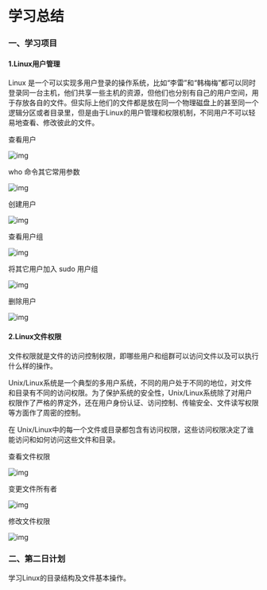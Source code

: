 # 学习总结
### 一、学习项目
#### 1.Linux用户管理
Linux 是一个可以实现多用户登录的操作系统，比如“李雷”和“韩梅梅”都可以同时登录同一台主机，他们共享一些主机的资源，但他们也分别有自己的用户空间，用于存放各自的文件。但实际上他们的文件都是放在同一个物理磁盘上的甚至同一个逻辑分区或者目录里，但是由于Linux的用户管理和权限机制，不同用户不可以轻易地查看、修改彼此的文件。

查看用户

![img](http://a1.qpic.cn/psb?/V10S7fIE3gV07D/Bikh**VZmxtH8La39FO7s4Mm8WWuCOZRPAfC8Z5fwfU!/m/dMAAAAAAAAAAnull&bo=wwI3AcMCNwEDCSw!&rf=photolist&t=5)

who 命令其它常用参数

![img](http://a4.qpic.cn/psb?/V10S7fIE3gV07D/lqCE1EzMUDc.Tr5uwQ9XDX5yzL0qVcQIWLHO5v4kSEs!/m/dDcBAAAAAAAAnull&bo=KQEBASkBAQEDCSw!&rf=photolist&t=5)

创建用户

![img](http://a3.qpic.cn/psb?/V10S7fIE3gV07D/Oz8biUc2fl3H8JHotzG2TpCaG5MGw5dSz1aQeRwuKos!/m/dAYBAAAAAAAAnull&bo=xgI8AsYCPAIDCSw!&rf=photolist&t=5)

查看用户组

![img](http://a4.qpic.cn/psb?/V10S7fIE3gV07D/9xQeZgGbWshgePA5tQUSsnRCdCbtwfA5sc6OoY9LSJw!/m/dL8AAAAAAAAAnull&bo=wQJVAcECVQEDCSw!&rf=photolist&t=5)

将其它用户加入 sudo 用户组

![img](http://a2.qpic.cn/psb?/V10S7fIE3gV07D/3EPo81MegTlZrnal2aUHGI8i5ho*T.wJTOCCl*lJtfA!/m/dDUBAAAAAAAAnull&bo=xQI7AsUCOwIDCSw!&rf=photolist&t=5)

删除用户

![img](http://a4.qpic.cn/psb?/V10S7fIE3gV07D/Vn5bTroawwUihIgoYZQwc0erYwOP2Xn.5Pf7NFuGStA!/m/dL8AAAAAAAAAnull&bo=xAJOAcQCTgEDCSw!&rf=photolist&t=5)


#### 2.Linux文件权限
文件权限就是文件的访问控制权限，即哪些用户和组群可以访问文件以及可以执行什么样的操作。

Unix/Linux系统是一个典型的多用户系统，不同的用户处于不同的地位，对文件和目录有不同的访问权限。为了保护系统的安全性，Unix/Linux系统除了对用户权限作了严格的界定外，还在用户身份认证、访问控制、传输安全、文件读写权限等方面作了周密的控制。

在 Unix/Linux中的每一个文件或目录都包含有访问权限，这些访问权限决定了谁能访问和如何访问这些文件和目录。

查看文件权限

![img](http://a3.qpic.cn/psb?/V10S7fIE3gV07D/9dKJb3sTC.CYf.*yIkX1IeqZ1jdrwAsVhaAHEZxa4WE!/m/dLYAAAAAAAAAnull&bo=wAIwAcACMAEDCSw!&rf=photolist&t=5)

变更文件所有者

![img](http://a4.qpic.cn/psb?/V10S7fIE3gV07D/6p0dEzszPDHqHVRH.n2zIyVTSjAg4Qxg6xXZbJ*ydNg!/m/dFMBAAAAAAAAnull&bo=wgK2AcICtgEDCSw!&rf=photolist&t=5)

修改文件权限

![img](http://a3.qpic.cn/psb?/V10S7fIE3gV07D/wW1sp.LkiljGDHeW68UNLY0z4V6PFtkr*xClFwMT3H4!/m/dEYBAAAAAAAAnull&bo=xQIhAsUCIQIDCSw!&rf=photolist&t=5)


### 二、第二日计划
学习Linux的目录结构及文件基本操作。
